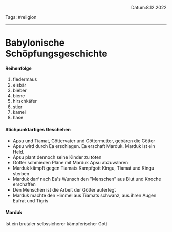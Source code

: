 
<p align="right">Datum:8.12.2022</p>

Tags: #religion 

---

# Babylonische Schöpfungsgeschichte
#### Reihenfolge
1. fledermaus
2. eisbär
3. bieber
4. biene
5. hirschkäfer
7. stier
6. kamel
8. hase

#### Stichpunktartiges Geschehen
- Apsu und Tiamat, Göttervater und Göttermutter, gebären die Götter
- Apsu wird durch Ea erschlagen. Ea erschaft Marduk. Marduk ist ein Held.
- Apsu plant dennoch seine Kinder zu töten
- Götter schmieden Pläne mit Marduk Apsu abzuwähren
- Marduk kämpft gegen Tiamats Kampfgott Kingu, Tiamat und Kingu sterben
- Marduk darf nach Ea's Wunsch  den "Menschen" aus Blut und Knoche erschaffen
- Den Menschen ist die Arbeit der Götter auferlegt
- Marduk machte den Himmel aus Tiamats schwanz, aus ihren Augen Eufrat und Tigris

#### Marduk
Ist ein brutaler selbssicherer kämpferischer Gott